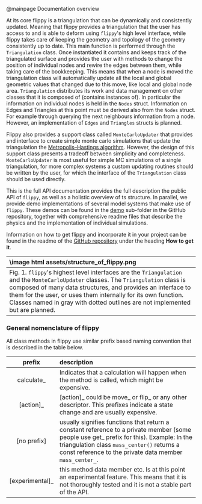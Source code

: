 @mainpage Documentation overview

At its core flippy is a triangulation that can be dynamically and consistently updated. Meaning that flippy provides a triangulation that the user has access to and is able to deform using `flippy`'s high level interface, while flippy takes care of keeping the geometry and topology of the geometry consistently up to date.
This main function is performed through the `Triangulation` class. Once instantiated it contains and keeps track of the triangulated surface and provides the user with methods to change the position of individual nodes and rewire the edges between them, while taking care of the bookkeeping. This means that when a node is moved the triangulation class will automatically update all the local and global geometric values that changed due to this move, like local and global node area.
`Triangulation` distributes its work and data management on other classes that it is composed of (contains instances of).
In particular the information on individual nodes is held in the `Nodes` struct. Information on Edges and Triangles at this point must be derived also from the `Nodes` struct. For example through querying the next neighbours information from a node. However, an implementation of `Edges` and `Triangles` structs is planned.

Flippy also provides a support class called  `MonteCarloUpdater` that provides and interface to create simple monte carlo simulations that update the triangulation the [Metropolis–Hastings algorithm](https://en.wikipedia.org/wiki/Metropolis%E2%80%93Hastings_algorithm). However, the design of this support class presents a tradeoff between simplicity and completeness. `MonteCarloUpdater` is most useful for simple MC simulations of a single triangulation, for more complex systems a custom updating routines should be written by the user, for which the interface of the `Triangulation` class should be used directly.

This is the full API documentation provides the full description the public API of `flippy`, as well as a holistic overview of ts structure. In parallel, we provide demo implementations of several model systems that make use of `flippy`. These demos can be found in the [demo](https://github.com/flippy-software-package/flippy/tree/master/demo) sub-folder in the GitHub repository, together with comprehensive readme files that describe the physics and the implementation of individual simulations. 

Information on how to get flippy and incorporate it in your project can be found in the readme of the [GitHub repository](https://github.com/flippy-software-package/flippy) under the heading **How to get it**.

| \image html assets/structure_of_flippy.png                                                                                                                                                                                                                                                                                                            |
|:------------------------------------------------------------------------------------------------------------------------------------------------------------------------------------------------------------------------------------------------------------------------------------------------------------------------------------------------------|
| Fig. 1. `flippy`'s highest level interfaces are the `Triangulation` and the `MonteCarloUpdater` classes. The `Triangulation` class is composed of many data structures, and provides an interface to them for the user, or uses them internally for its own function. Classes named in gray with dotted outlines are not implemented but are planned. |

### General nomenclature of flippy
All class methods in flippy use similar prefix based naming convention that is described in the table below. 

|     prefix      | description                                                                                                                                                                                                                                       |
|:---------------:|:--------------------------------------------------------------------------------------------------------------------------------------------------------------------------------------------------------------------------------------------------|
|   calculate_    | Indicates that a calculation will happen when the method is called, which might be expensive.                                                                                                                                                     |
|    [action]_    | [action]_ could be move_ or flip_ or any other descriptor. This prefixes indicate a state change and are usually expensive.                                                                                                                       |
|   [no prefix]   | usually signifies functions that return a constant reference to a private member (some people use get_ prefix for this). Example: In the triangulation class `mass_center()` returns a const reference to the private data member `mass_center_`. |
| [experimental]_ | this method data member etc. Is at this point an experimental feature. This means that it is not thoroughly tested and it is not a stable part of the API.                                                                                        |




